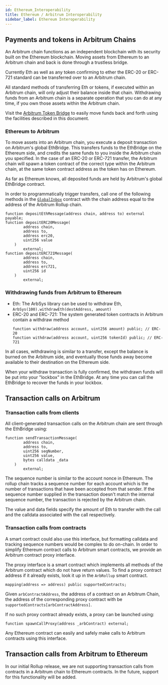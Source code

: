 ```yaml
---
id: Ethereum_Interoperability
title: Ethereum / Arbitrum Interoperability
sidebar_label: Ethereum Interoperability
---
```


## Payments and tokens in Arbitrum Chains

An Arbitrum chain functions as an independent blockchain with its security built on the Ethereum blockchain. Moving assets from Ethereum to an Arbitrum chain and back is done through a trustless bridge.

Currently Eth as well as any token confirming to ether the ERC-20 or ERC-721 standard can be transferred over to an Arbitrum chain.

All standard methods of transferring Eth or tokens, if executed within an Arbitrum chain, will only adjust their balance inside that chain. Withdrawing funds from an Arbitrum chain is a separate operation that you can do at any time, if you own those assets within the Arbitrum chain.

Visit the [Arbitrum Token Bridge](https://developer.offchainlabs.com/tools/tokenbridge/local/) to easily move funds back and forth using the facilities described in this document.

### Ethereum to Arbitrum

To move assets into an Arbitrum chain, you execute a deposit transaction on Arbitrum's global EthBridge. This transfers funds to the EthBridge on the Ethereum side, and credits the same funds to you inside the Arbitrum chain you specified. In the case of an ERC-20 or ERC-721 transfer, the Arbitrum chain will spawn a token contract of the correct type within the Arbitrum chain, at the same token contract address as the token has on Ethereum.

As far as Ethereum knows, all deposited funds are held by Arbitrum's global EthBridge contract.

In order to programmatically trigger transfers, call one of the following methods in the [`GlobalInbox`](https://github.com/OffchainLabs/arbitrum/blob/master/packages/arb-bridge-eth/contracts/GlobalInbox.sol) contract with the chain address equal to the address of the Arbitrum Rollup chain.

```
function depositEthMessage(address chain, address to) external payable;
function depositERC20Message(
        address chain,
        address to,
        address erc20,
        uint256 value
    )
        external;
function depositERC721Message(
        address chain,
        address to,
        address erc721,
        uint256 id
    )
        external;
```

### Withdrawing funds from Arbitrum to Ethereum

- Eth: The ArbSys library can be used to withdraw Eth, `ArbSys(100).withdrawEth(destAddress, amount)`
- ERC-20 and ERC-721: The system generated token contracts in Arbitrum contain a withdraw method
  ```
  function withdraw(address account, uint256 amount) public; // ERC-20
  function withdraw(address account, uint256 tokenId) public; // ERC-721
  ```

In all cases, withdrawing is similar to a transfer, except the balance is burned on the Arbitrum side, and eventually those funds away become available to their destination on the Ethereum side.

When your withdraw transaction is fully confirmed, the withdrawn funds will be put into your "lockbox" in the EthBridge.
At any time you can call the EthBridge to recover the funds in your lockbox.

## Transaction calls on Arbitrum

### Transaction calls from clients

All client-generated transaction calls on the Arbitrum chain are sent through the EthBridge using:

```
function sendTransactionMessage(
        address chain,
        address to,
        uint256 seqNumber,
        uint256 value,
        bytes calldata _data
    )
        external;
```

The sequence number is similar to the account nonce in Ethereum. The rollup chain tracks a sequence number for each account which is the number of transactions that have been accepted from that sender. If the sequence number supplied in the transaction doesn't match the internal sequence number, the transaction is rejected by the Arbitrum chain.

The value and data fields specify the amount of Eth to transfer with the call and the calldata associated with the call respectively.

### Transaction calls from contracts

A smart contract could also use this interface, but formatting calldata and tracking sequence numbers would be complex to do on-chain. In order to simplify Ethereum contract calls to Arbitrum smart contracts, we provide an Arbitrum contract proxy interface.

The proxy interface is a smart contract which implements all methods of the Arbitrum contract which do not have return values. To find a proxy contract address if it already exists, look it up in the `ArbRollup` smart contract.

```
mapping(address => address) public supportedContracts;
```

Given `arbContractAddress`, the address of a contract on an Arbitrum Chain, the address of the corresponding proxy contract
with be `supportedContracts[arbContractAddress]`.

If no such proxy contract already exists, a proxy can be launched using:

```
function spawnCallProxy(address _arbContract) external;
```

Any Ethereum contract can easily and safely make calls to Arbitrum contracts using this interface.

## Transaction calls from Arbitrum to Ethereum

In our initial Rollup release, we are not supporting transaction calls from contracts in a Arbitrum chain to Ethereum contracts. In the future, support for this functionality will be added.
